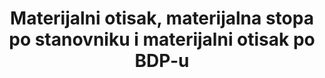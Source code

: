 ---
title: >-
  Materijalni otisak, materijalna stopa po stanovniku i materijalni otisak po BDP-u
permalink: /12-2-1/
sdg_goal: 12
layout: indicator
indicator: 12.2.1
indicator_variable: null
graph: null
graph_type_description: EPA  does  not  have  data
graph_status_notes: unk
variable_description: null
variable_notes: null
un_designated_tier: '2'
un_custodial_agency: "UNEP  (Partnering  Agencies:  OECD)"
target_id: '12.2'
has_metadata: true
goal_meta_link: 'http://unstats.un.org/sdgs/files/metadata-compilation/Metadata-Goal-12.pdf'
goal_meta_link_page: 3
indicator_name: >-
  Materijalni otisak, materijalna stopa po stanovniku i materijalni otisak po BDP-u
target: >-
  Do 2030. postići održivo upravljanje i učinkovito korištenje prirodnih resursa.
indicator_definition: >-
   Materijalni otisak(MF) pripisuje se globalnom vađenju materijala na domaću finalnu potražnju neke zemlje. Izračunava se kao ekvivalent sirovina za uvoz (RMEIM) plus domaće vađenje (DE) minus ekvivalent sirovina za izvoz(RMEEX). Za dodjeljivanje primarnih potreba materijala za konačnom potražnjom koristi se globalni, multinacionalni input-output (MRIO) okvir. Metoda atribucije bazirana na I-O analitičkim alatima detaljno je opisana u Wiedmann et al. 2015. Temelji se na EORA MRIO okviru koji je razvio Sveučilište u Sydneyu u Australiji (Lenzen i suradnici 2013.) koji je međunarodno dobro uspostavljen i najdetaljniji i pouzdani MRIO okvir dostupan do danas.
method_of_computation: >-
  Material  footprint  of  consumption  reports  the  amount  of  primary  materials  required  to  serve  final  demand  of  a  country  and  can  be  interpreted  as  an  indicator  for  the  material  standard  of  living/level  of  capitalization  of  an  economy.  Per-capita  MF  describes  the  average  material  use  for  final  demand.  DMC  and  MF  need  to  be  looked  at  in  combination  as  they  cover  the  two  aspects  of  the  economy,  production  and  consumption.  The  DMC  reports  the  actual  amount  of  material  in  an  economy,  MF  the  virtual  amount  required  across  the  whole  supply  chain  to  service  final  demand.  A  country  can,  for  instance  have  a  very  high  DMC  because  it  has  a  large  primary  production  sector  for  export  or  a  very  low  DMC  because  it  has  outsourced  most  of  the  material  intensive  industrial  processes  to  other  countries.  The  material  footprint  corrects  for  both  phenomena.
source_title: null
source_notes: null
published: true  

---